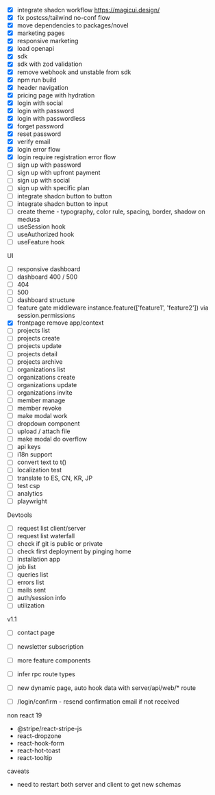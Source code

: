 - [x] integrate shadcn workflow https://magicui.design/
- [x] fix postcss/tailwind no-conf flow
- [x] move dependencies to packages/novel
- [x] marketing pages
- [x] responsive marketing
- [x] load openapi
- [x] sdk
- [x] sdk with zod validation
- [x] remove webhook and unstable from sdk
- [x] npm run build
- [x] header navigation
- [x] pricing page with hydration
- [x] login with social
- [x] login with password
- [x] login with passwordless
- [x] forget password
- [x] reset password
- [x] verify email
- [x] login error flow
- [x] login require registration error flow
- [ ] sign up with password
- [ ] sign up with upfront payment
- [ ] sign up with social
- [ ] sign up with specific plan
- [ ] integrate shadcn button to button
- [ ] integrate shadcn button to input
- [ ] create theme - typography, color rule, spacing, border, shadow on medusa
- [ ] useSession hook
- [ ] useAuthorized hook
- [ ] useFeature hook

UI
- [ ] responsive dashboard
- [ ] dashboard 400 / 500
- [ ] 404
- [ ] 500
- [ ] dashboard structure
- [ ] feature gate middleware instance.feature(['feature1', 'feature2']) via session.permissions
- [x] frontpage remove app/context
- [ ] projects list
- [ ] projects create
- [ ] projects update
- [ ] projects detail
- [ ] projects archive
- [ ] organizations list
- [ ] organizations create
- [ ] organizations update
- [ ] organizations invite
- [ ] member manage
- [ ] member revoke
- [ ] make modal work
- [ ] dropdown component
- [ ] upload / attach file
- [ ] make modal do overflow
- [ ] api keys
- [ ] i18n support
- [ ] convert text to t()
- [ ] localization test
- [ ] translate to ES, CN, KR, JP
- [ ] test csp
- [ ] analytics
- [ ] playwright

Devtools
- [ ] request list client/server
- [ ] request list waterfall
- [ ] check if git is public or private
- [ ] check first deployment by pinging home
- [ ] installation app
- [ ] job list
- [ ] queries list
- [ ] errors list
- [ ] mails sent
- [ ] auth/session info
- [ ] utilization

v1.1
- [ ] contact page
- [ ] newsletter subscription
- [ ] more feature components
- [ ] infer rpc route types
- [ ] new dynamic page, auto hook data with server/api/web/* route
- [ ] /login/confirm - resend confirmation email if not received


non react 19
- @stripe/react-stripe-js
- react-dropzone
- react-hook-form
- react-hot-toast
- react-tooltip


caveats
- need to restart both server and client to get new schemas